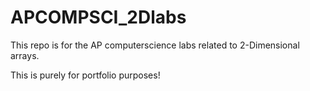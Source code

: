 # APCOMPSCI_2Dlabs
This repo is for the AP computerscience labs related to 2-Dimensional arrays.

This is purely for portfolio purposes!
